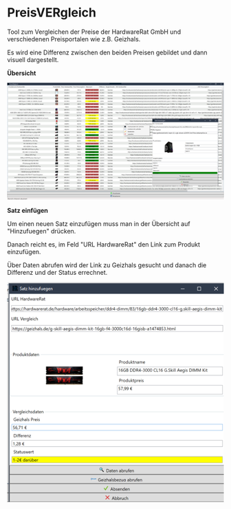 # PreisVERgleich

Tool zum Vergleichen der Preise der HardwareRat GmbH und verschiedenen Preisportalen wie z.B. Geizhals.

Es wird eine Differenz zwischen den beiden Preisen gebildet und dann visuell dargestellt.


**Übersicht**

![Hauptfenster](https://github.com/MarcusCoding/PreisVERgleich/blob/master/PreisVergleich/Resources/mainimg.png)

**Satz einfügen**

Um einen neuen Satz einzufügen muss man in der Übersicht auf "Hinzufuegen" drücken.

Danach reicht es, im Feld "URL HardwareRat" den Link zum Produkt einzufügen.

Über Daten abrufen wird der Link zu Geizhals gesucht und danach die Differenz und der Status errechnet.

![Satz hinzufügen](https://github.com/MarcusCoding/PreisVERgleich/blob/master/PreisVergleich/Resources/additem.png)

